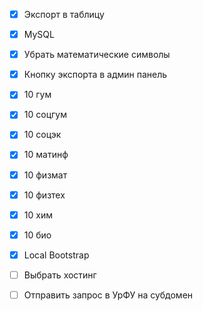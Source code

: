 - [x] Экспорт в таблицу

- [x] MySQL

- [x] Убрать математические символы

- [x] Кнопку экспорта в админ панель

- [x] 10 гум
- [x] 10 соцгум
- [x] 10 соцэк
- [x] 10 матинф
- [x] 10 физмат
- [x] 10 физтех
- [x] 10 хим
- [x] 10 био

- [x] Local Bootstrap

- [ ] Выбрать хостинг

- [ ] Отправить запрос в УрФУ на субдомен
